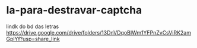 # Ia-para-destravar-captcha

lindk do bd das letras https://drive.google.com/drive/folders/13DnVDqoBIWm1YFPnZvCsViRK2amGplYf?usp=share_link
